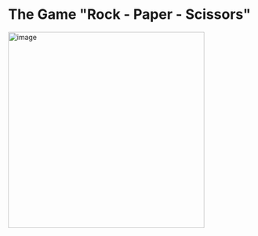 # The Game "Rock - Paper - Scissors"


<img alt="image" width="400px" color="white" text-align="center" src="https://pozitivno.bg/wp-content/uploads/2022/12/kamk-nozhicza-hartiya.png"/>